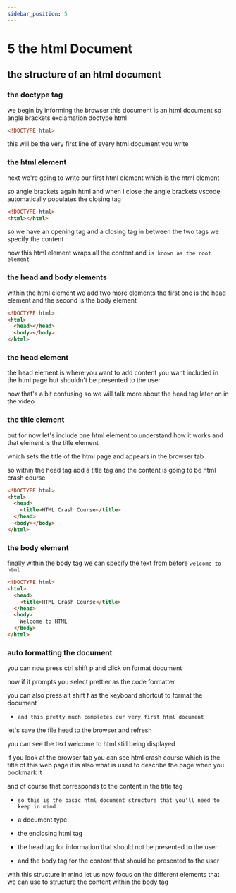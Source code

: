 ```yaml
---
sidebar_position: 5
---
```


# 5 the html Document

## the structure of an html document

### the doctype tag

we begin by informing the browser this document is an html document so angle brackets exclamation doctype html

```html
<!DOCTYPE html>
```

this will be the very first line of every html document you write

### the html element

next we're going to write our first html element which is the html element

so angle brackets again html and when i close the angle brackets vscode automatically populates the closing tag

```html
<!DOCTYPE html>
<html></html>
```

so we have an opening tag and a closing tag in between the two tags we specify the
content

now this html element wraps all the content and `is known as the root element`

### the head and body elements

within the html element we add two more elements the first one is the head element and the second is the body element

```html
<!DOCTYPE html>
<html>
  <head></head>
  <body></body>
</html>
```

### the head element

the head element is where you want to add content you want included in the html page but shouldn't be presented to the user

now that's a bit confusing so we will talk more about the head tag later on in the video

### the title element

but for now let's include one html element to understand how it works and that element is the title element

which sets the title of the html page and appears in the browser tab

so within the head tag add a title tag and the content is going to be html
crash course

```html
<!DOCTYPE html>
<html>
  <head>
    <title>HTML Crash Course</title>
  </head>
  <body></body>
</html>
```

### the body element

finally within the body tag we can
specify the text from before `welcome to html`

```html
<!DOCTYPE html>
<html>
  <head>
    <title>HTML Crash Course</title>
  </head>
  <body>
    Welcome to HTML
  </body>
</html>
```

### auto formatting the document

you can now press ctrl shift p and click on format document

now if it prompts you select prettier as the code formatter

you can also press alt shift f as the keyboard shortcut to format the document

- `and this pretty much completes our very first html document`

let's save the file head to the browser and refresh

you can see the text welcome to html still being displayed

if you look at the browser tab you can see html crash course which is the title of this web page it is also what is used to describe the page when you bookmark it

and of course that corresponds to the content in the title tag

- `so this is the basic html document structure that you'll need to keep in mind`

- a document type

- the enclosing html tag

- the head tag for information that should not be presented to the user

- and the body tag for the content that
  should be presented to the user

with this structure in mind let us
now focus on the different elements that we can use to structure the content
within the body tag
